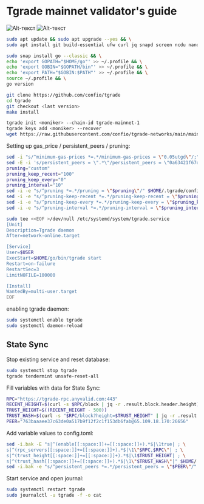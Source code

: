 # Tgrade mainnet validator's guide

![Alt-текст](https://avatars1.githubusercontent.com/u/5384215?v=3&s=460 "Орк")
![Alt-текст]((https://i.imgur.com/n2CbskM.png) "Tgrade Guide by AnyValid")

```bash
sudo apt update && sudo apt upgrade --yes && \
sudo apt install git build-essential ufw curl jq snapd screen ncdu nano fuse ufw --yes && 
```
```bash
sudo snap install go --classic && \
echo 'export GOPATH="$HOME/go"' >> ~/.profile && \
echo 'export GOBIN="$GOPATH/bin"' >> ~/.profile && \
echo 'export PATH="$GOBIN:$PATH"' >> ~/.profile && \
source ~/.profile && \
go version
```
```bash
git clone https://github.com/confio/tgrade
cd tgrade
git checkout <last version>
make install
```
```bash
tgrade init <moniker> --chain-id tgrade-mainnet-1
tgrade keys add <moniker> --recover
wget https://raw.githubusercontent.com/confio/tgrade-networks/main/mainnet-1/config/genesis.json -O /root/.tgrade/config/genesis.json
```
Setting up gas_price / persistent_peers / pruning:
```bash
sed -i "s/^minimum-gas-prices *=.*/minimum-gas-prices = \"0.05utgd\"/;" $HOME/.tgrade/config/app.toml
sed -E -i 's/persistent_peers = \".*\"/persistent_peers = \"0a63421f67d02e7fb823ea6d6ceb8acf758df24d@142.132.226.137:26656,4a319eead699418e974e8eed47c2de6332c3f825@167.235.255.9:26656,6918efd409684d64694cac485dbcc27dfeea4f38@49.12.240.203:26656\"/' $HOME/.tgrade/config/config.toml
pruning="custom"
pruning_keep_recent="100"
pruning_keep_every="0"
pruning_interval="10"
sed -i -e "s/^pruning *=.*/pruning = \"$pruning\"/" $HOME/.tgrade/config/app.toml
sed -i -e "s/^pruning-keep-recent *=.*/pruning-keep-recent = \"$pruning_keep_recent\"/" $HOME/.tgrade/config/app.toml
sed -i -e "s/^pruning-keep-every *=.*/pruning-keep-every = \"$pruning_keep_every\"/" $HOME/.tgrade/config/app.toml
sed -i -e "s/^pruning-interval *=.*/pruning-interval = \"$pruning_interval\"/" $HOME/.tgrade/config/app.toml
```
```bash
sudo tee <<EOF >/dev/null /etc/systemd/system/tgrade.service
[Unit]
Description=Tgrade daemon
After=network-online.target

[Service]
User=$USER
ExecStart=$HOME/go/bin/tgrade start
Restart=on-failure
RestartSec=3
LimitNOFILE=100000

[Install]
WantedBy=multi-user.target
EOF
```
enabling tgrade daemon:
```bash
sudo systemctl enable tgrade
sudo systemctl daemon-reload
```
## State Sync
Stop existing service and reset database:
```bash
sudo systemctl stop tgrade
tgrade tendermint unsafe-reset-all
```
Fill variables with data for State Sync:
```bash
RPC="https://tgrade-rpc.anyvalid.com:443"
RECENT_HEIGHT=$(curl -s $RPC/block | jq -r .result.block.header.height)
TRUST_HEIGHT=$((RECENT_HEIGHT - 500))
TRUST_HASH=$(curl -s "$RPC/block?height=$TRUST_HEIGHT" | jq -r .result.block_id.hash)
PEER="763baaaee37c63de0a517b9f12f2c1f153db6fab@65.109.18.170:26656"
```
Add variable values to config.toml:
```bash
sed -i.bak -E "s|^(enable[[:space:]]+=[[:space:]]+).*$|\1true| ; \
s|^(rpc_servers[[:space:]]+=[[:space:]]+).*$|\1\"$RPC,$RPC\"| ; \
s|^(trust_height[[:space:]]+=[[:space:]]+).*$|\1$TRUST_HEIGHT| ; \
s|^(trust_hash[[:space:]]+=[[:space:]]+).*$|\1\"$TRUST_HASH\"|" $HOME/.tgrade/config/config.toml
sed -i.bak -e "s/^persistent_peers *=.*/persistent_peers = \"$PEER\"/" $HOME/.tgrade/config/config.toml
```
Start service and open journal:
```bash
sudo systemctl restart tgrade
sudo journalctl -u tgrade -f -o cat
```

